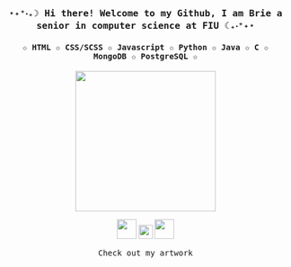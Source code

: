 <h3 align="center"><samp> ⋆˖⁺‧₊☽ Hi there!  Welcome to my Github, I am Brie a senior in computer science at FIU ☾₊‧⁺˖⋆</samp></h3>

<h4 align="center"><samp>✩ HTML ✩ CSS/SCSS ✩ Javascript ✩ Python ✩ Java ✩ C ✩ MongoDB ✩ PostgreSQL ✩</samp></h4>

<p align="center">
  <img width="250" src="https://i.gifer.com/Z5cP.gif">
</p>


<p align="center">
<a href= "Portfolio"><img width="35"src="https://img.icons8.com/?size=100&id=79062&format=png&color=000000"/></a>
<a href= "Twitter"><img width="25" src="https://img.icons8.com/?size=100&id=XCNhMfBsqfX1&format=png&color=000000"/></a>
<a href= "Linkdein"><img width="35" src="https://img.icons8.com/?size=100&id=44019&format=png&color=000000"/></a>
</p>

<p align="center"><samp>
Check out my artwork
  </samp>
</p>
